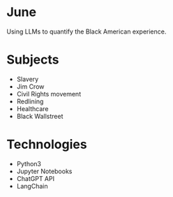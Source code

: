 # June
Using LLMs to quantify the Black American experience.

# Subjects

- Slavery
- Jim Crow
- Civil Rights movement
- Redlining
- Healthcare
- Black Wallstreet

# Technologies 

- Python3
- Jupyter Notebooks
- ChatGPT API
- LangChain